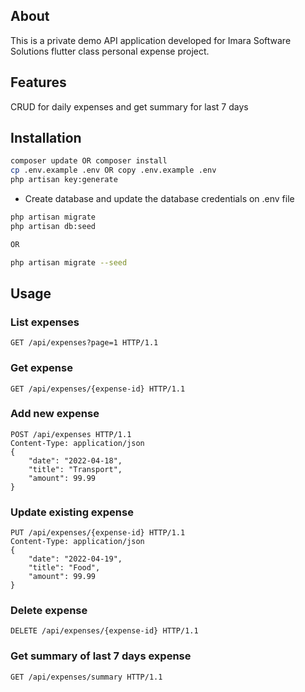 ## About

This is a private demo API application developed for Imara Software Solutions flutter class personal expense project.

## Features
CRUD for daily expenses and get summary for last 7 days

## Installation

```bash
composer update OR composer install
cp .env.example .env OR copy .env.example .env
php artisan key:generate
```

- Create database and update the database credentials on .env file

```bash
php artisan migrate
php artisan db:seed

OR 

php artisan migrate --seed
```

## Usage
### List expenses
    GET /api/expenses?page=1 HTTP/1.1

### Get expense
    GET /api/expenses/{expense-id} HTTP/1.1

### Add new expense
    POST /api/expenses HTTP/1.1
    Content-Type: application/json
    {
        "date": "2022-04-18",
        "title": "Transport",
        "amount": 99.99
    }

### Update existing expense
    PUT /api/expenses/{expense-id} HTTP/1.1
    Content-Type: application/json
    {
        "date": "2022-04-19",
        "title": "Food",
        "amount": 99.99
    }

### Delete expense
    DELETE /api/expenses/{expense-id} HTTP/1.1

### Get summary of last 7 days expense
    GET /api/expenses/summary HTTP/1.1
